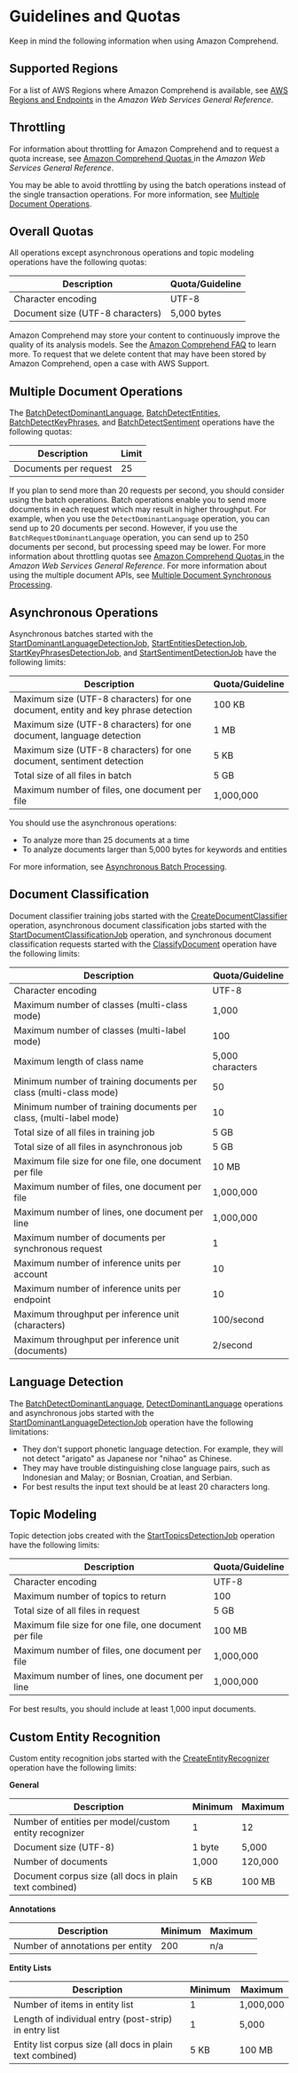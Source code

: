 # Guidelines and Quotas<a name="guidelines-and-limits"></a>

Keep in mind the following information when using Amazon Comprehend\.

## Supported Regions<a name="limits-regions"></a>

For a list of AWS Regions where Amazon Comprehend is available, see [AWS Regions and Endpoints](https://docs.aws.amazon.com/general/latest/gr/rande.html#comprehend_region) in the *Amazon Web Services General Reference*\.

## Throttling<a name="limits-throttling"></a>

For information about throttling for Amazon Comprehend and to request a quota increase, see [ Amazon Comprehend Quotas ](https://docs.aws.amazon.com/general/latest/gr/aws_service_limits.html#limits_amazon_comprehend) in the *Amazon Web Services General Reference*\. 

You may be able to avoid throttling by using the batch operations instead of the single transaction operations\. For more information, see [Multiple Document Operations](#limits-batch)\.

## Overall Quotas<a name="limits-all"></a>

All operations except asynchronous operations and topic modeling operations have the following quotas:


| Description | Quota/Guideline | 
| --- | --- | 
| Character encoding | UTF\-8 | 
| Document size \(UTF\-8 characters\) | 5,000 bytes | 

Amazon Comprehend may store your content to continuously improve the quality of its analysis models\. See the [Amazon Comprehend FAQ](https://aws.amazon.com/comprehend/faqs/) to learn more\. To request that we delete content that may have been stored by Amazon Comprehend, open a case with AWS Support\.

## Multiple Document Operations<a name="limits-batch"></a>

The [BatchDetectDominantLanguage](API_BatchDetectDominantLanguage.md), [BatchDetectEntities](API_BatchDetectEntities.md), [BatchDetectKeyPhrases](API_BatchDetectKeyPhrases.md), and [BatchDetectSentiment](API_BatchDetectSentiment.md) operations have the following quotas:


| Description | Limit | 
| --- | --- | 
| Documents per request | 25 | 

If you plan to send more than 20 requests per second, you should consider using the batch operations\. Batch operations enable you to send more documents in each request which may result in higher throughput\. For example, when you use the `DetectDominantLanguage` operation, you can send up to 20 documents per second\. However, if you use the `BatchRequestDominantLanguage` operation, you can send up to 250 documents per second, but processing speed may be lower\. For more information about throttling quotas see [ Amazon Comprehend Quotas ](https://docs.aws.amazon.com/general/latest/gr/aws_service_limits.html#limits_amazon_comprehend) in the *Amazon Web Services General Reference*\. For more information about using the multiple document APIs, see [Multiple Document Synchronous Processing](how-batch.md)\.

## Asynchronous Operations<a name="limits-asynchronous"></a>

Asynchronous batches started with the [StartDominantLanguageDetectionJob](API_StartDominantLanguageDetectionJob.md), [StartEntitiesDetectionJob](API_StartEntitiesDetectionJob.md), [StartKeyPhrasesDetectionJob](API_StartKeyPhrasesDetectionJob.md), and [StartSentimentDetectionJob](API_StartSentimentDetectionJob.md) have the following limits:


| Description | Quota/Guideline | 
| --- | --- | 
| Maximum size \(UTF\-8 characters\) for one document, entity and key phrase detection | 100 KB | 
| Maximum size \(UTF\-8 characters\) for one document, language detection | 1 MB | 
| Maximum size \(UTF\-8 characters\) for one document, sentiment detection | 5 KB | 
| Total size of all files in batch | 5 GB | 
| Maximum number of files, one document per file | 1,000,000 | 

You should use the asynchronous operations:
+ To analyze more than 25 documents at a time
+ To analyze documents larger than 5,000 bytes for keywords and entities

For more information, see [Asynchronous Batch Processing](how-async.md)\.

## Document Classification<a name="limits-document-classification"></a>

Document classifier training jobs started with the [CreateDocumentClassifier](API_CreateDocumentClassifier.md) operation, asynchronous document classification jobs started with the [StartDocumentClassificationJob](API_StartDocumentClassificationJob.md) operation, and synchronous document classification requests started with the [ClassifyDocument](API_ClassifyDocument.md) operation have the following limits:


| Description | Quota/Guideline | 
| --- | --- | 
| Character encoding | UTF\-8 | 
| Maximum number of classes \(multi\-class mode\) | 1,000 | 
| Maximum number of classes \(multi\-label mode\) | 100 | 
| Maximum length of class name | 5,000 characters | 
| Minimum number of training documents per class \(multi\-class mode\) | 50 | 
| Minimum number of training documents per class, \(multi\-label mode\) | 10 | 
| Total size of all files in training job | 5 GB | 
| Total size of all files in asynchronous job | 5 GB | 
| Maximum file size for one file, one document per file | 10 MB | 
| Maximum number of files, one document per file | 1,000,000 | 
| Maximum number of lines, one document per line | 1,000,000 | 
| Maximum number of documents per synchronous request | 1 | 
| Maximum number of inference units per account | 10 | 
| Maximum number of inference units per endpoint | 10 | 
| Maximum throughput per inference unit \(characters\) | 100/second | 
| Maximum throughput per inference unit \(documents\) | 2/second | 

## Language Detection<a name="limits-language-detection"></a>

The [BatchDetectDominantLanguage](API_BatchDetectDominantLanguage.md), [DetectDominantLanguage](API_DetectDominantLanguage.md) operations and asynchronous jobs started with the [StartDominantLanguageDetectionJob](API_StartDominantLanguageDetectionJob.md) operation have the following limitations:
+ They don't support phonetic language detection\. For example, they will not detect "arigato" as Japanese nor "nihao" as Chinese\.
+ They may have trouble distinguishing close language pairs, such as Indonesian and Malay; or Bosnian, Croatian, and Serbian\.
+ For best results the input text should be at least 20 characters long\.

## Topic Modeling<a name="limits-topic-modeling"></a>

Topic detection jobs created with the [StartTopicsDetectionJob](API_StartTopicsDetectionJob.md) operation have the following limits:


| Description | Quota/Guideline | 
| --- | --- | 
| Character encoding | UTF\-8 | 
| Maximum number of topics to return | 100 | 
| Total size of all files in request | 5 GB | 
| Maximum file size for one file, one document per file | 100 MB | 
| Maximum number of files, one document per file | 1,000,000 | 
| Maximum number of lines, one document per line | 1,000,000 | 

For best results, you should include at least 1,000 input documents\.

## Custom Entity Recognition<a name="limits-custom-entity-recognition"></a>

Custom entity recognition jobs started with the [CreateEntityRecognizer](API_CreateEntityRecognizer.md) operation have the following limits:


**General**  

| Description | Minimum | Maximum | 
| --- | --- | --- | 
| Number of entities per model/custom entity recognizer | 1 | 12 | 
| Document size \(UTF\-8\) | 1 byte | 5,000 | 
| Number of documents | 1,000 | 120,000 | 
| Document corpus size \(all docs in plain text combined\) | 5 KB | 100 MB | 


**Annotations**  

| Description | Minimum | Maximum | 
| --- | --- | --- | 
| Number of annotations per entity | 200 | n/a | 


**Entity Lists**  

| Description | Minimum | Maximum | 
| --- | --- | --- | 
| Number of items in entity list | 1 | 1,000,000 | 
| Length of individual entry \(post\-strip\) in entry list | 1 | 5,000 | 
| Entity list corpus size \(all docs in plain text combined\) | 5 KB | 100 MB | 